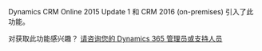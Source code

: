 Dynamics CRM Online 2015 Update 1 和 CRM 2016 (on-premises) 引入了此功能。  
  
 对获取此功能感兴趣？ [请咨询您的 Dynamics 365 管理员或支持人员](../basics/find-administrator-support.md)